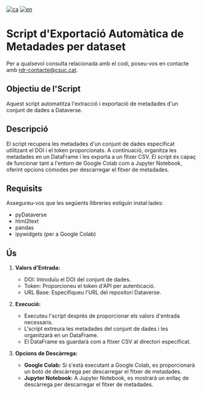 [![ca](https://img.shields.io/badge/lang-ca-blue.svg)](https://github.com/CSUC/RDR-scripts/blob/main/extract_metadata/README.md)
[![en](https://img.shields.io/badge/lang-en-green.svg)](https://github.com/CSUC/RDR-scripts/blob/main/extract_metadata/README_ENG.txt)
# Script d'Exportació Automàtica de Metadades per dataset

Per a qualsevol consulta relacionada amb el codi, poseu-vos en contacte amb rdr-contacte@csuc.cat.

## Objectiu de l'Script
Aquest script automatitza l'extracció i exportació de metadades d'un conjunt de dades a Dataverse.

## Descripció

El script recupera les metadades d'un conjunt de dades especificat utilitzant el DOI i el token proporcionats. A continuació, organitza les metadades en un DataFrame i les exporta a un fitxer CSV. El script és capaç de funcionar tant a l'entorn de Google Colab com a Jupyter Notebook, oferint opcions còmodes per descarregar el fitxer de metadades.

## Requisits

Assegureu-vos que les següents llibreries estiguin instal·lades:
- pyDataverse
- html2text
- pandas
- ipywidgets (per a Google Colab)

## Ús

1. **Valors d'Entrada:**
    - DOI: Introduïu el DOI del conjunt de dades.
    - Token: Proporcioneu el token d'API per autenticació.
    - URL Base: Especifiqueu l'URL del repositori Dataverse.

2. **Execució:**
    - Executeu l'script després de proporcionar els valors d'entrada necessaris.
    - L'script extreura les metadades del conjunt de dades i les organitzarà en un DataFrame.
    - El DataFrame es guardarà com a fitxer CSV al directori especificat.

3. **Opcions de Descàrrega:**
    - **Google Colab:** Si s'està executant a Google Colab, es proporcionarà un botó de descàrrega per descarregar el fitxer de metadades.
    - **Jupyter Notebook:** A Jupyter Notebook, es mostrarà un enllaç de descàrrega per descarregar el fitxer de metadades.
